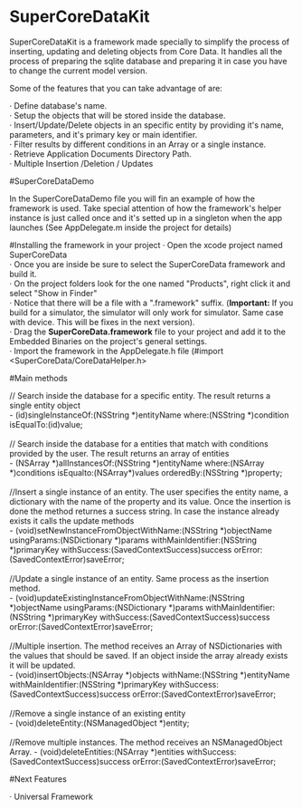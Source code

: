 # SuperCoreDataKit
SuperCoreDataKit is a framework made specially to simplify the process of inserting, updating and deleting objects
from Core Data. It handles all the process of preparing the sqlite database and preparing it in case you have to
change the current model version. 

Some of the features that you can take advantage of are:

· Define database's name.<br>
· Setup the objects that will be stored inside the database.<br>
· Insert/Update/Delete objects in an specific entity by providing it's name, parameters, and it's primary key or
  main identifier.<br>
· Filter results by different conditions in an Array or a single instance.<br>
· Retrieve Application Documents Directory Path.<br>
· Multiple Insertion /Deletion / Updates<br>

#SuperCoreDataDemo
<p> In the SuperCoreDataDemo file you will fin an example of how the framework is used. Take special attention
of how the framework's helper instance is just called once and it's setted up in a singleton when the app launches
(See AppDelegate.m inside the project for details)</p>

#Installing the framework in your project
· Open the xcode project named SuperCoreData <br>
· Once you are inside be sure to select the SuperCoreData framework and build it.<br>
· On the project folders look for the one named "Products", right click it and select "Show in Finder"<br>
· Notice that there will be a file with a ".framework" suffix. (<b>Important:</b> If you build for a simulator, 
the simulator will only work for simulator. Same case with device. This will be fixes in the next version).<br>
· Drag the <b>SuperCoreData.framework</b> file to your project and add it to the Embedded Binaries on the project's
general settings. <br>
· Import the framework in the AppDelegate.h file (#import <SuperCoreData/CoreDataHelper.h>

#Main methods

<p>
// Search inside the database for a specific entity. The result returns a single entity object <br>
- (id)singleInstanceOf:(NSString *)entityName
                 where:(NSString *)condition
             isEqualTo:(id)value;<br>
<br>
// Search inside the database for a entities that match with conditions provided by the user. The result returns an array of entities<br>
- (NSArray *)allInstancesOf:(NSString *)entityName
                      where:(NSArray *)conditions
                  isEqualto:(NSArray*)values
                  orderedBy:(NSString *)property;<br><br>
//Insert a single instance of an entity. The user specifies the entity name, a dictionary with the name of the property and its value. Once the insertion is done the method returnes a success string. In case the instance already exists it calls the update methods<br>
- (void)setNewInstanceFromObjectWithName:(NSString *)objectName
                            usingParams:(NSDictionary *)params
                     withMainIdentifier:(NSString *)primaryKey
                            withSuccess:(SavedContextSuccess)success
                                orError:(SavedContextError)saveError;<br><br>
//Update a single instance of an entity. Same process as the insertion method.<br>
- (void)updateExistingInstanceFromObjectWithName:(NSString *)objectName
                                    usingParams:(NSDictionary *)params
                             withMainIdentifier:(NSString *)primaryKey
                                    withSuccess:(SavedContextSuccess)success
                                        orError:(SavedContextError)saveError;<br><br>
//Multiple insertion. The method receives an Array of NSDictionaries with the values that should be saved. If an object inside the array already exists it will be updated.<br>
- (void)insertObjects:(NSArray *)objects
            withName:(NSString *)entityName
  withMainIdentifier:(NSString *)primaryKey
         withSuccess:(SavedContextSuccess)success
             orError:(SavedContextError)saveError;<br><br>
//Remove a single instance of an existing entity<br>
- (void)deleteEntity:(NSManagedObject *)entity;<br><br>
//Remove multiple instances. The method receives an NSManagedObject Array. 
- (void)deleteEntities:(NSArray *)entities
          withSuccess:(SavedContextSuccess)success
              orError:(SavedContextError)saveError;


</p>

#Next Features

· Universal Framework<br>
